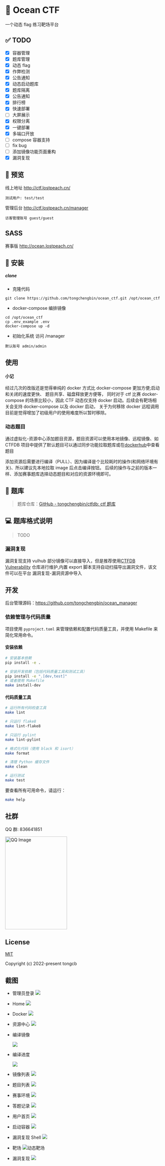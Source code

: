 # 🌊 Ocean CTF

一个动态 flag 练习靶场平台

## ✅ TODO

- [x] 容器管理
- [x] 题库管理
- [x] 动态 flag
- [x] 作弊检测
- [x] 公告通知
- [x] 动态启动题库
- [x] 题库隔离
- [x] 公告通知
- [x] 排行榜
- [x] 快速部署
- [ ] 大屏展示
- [x] 权限分离
- [x] 一键部署
- [x] 多端口开放
- [ ] compose 容器支持
- [ ] fix bug
- [ ] 添加镜像功能页面重构
- [x] 漏洞复现

## 🚀 预览

线上地址 http://ctf.lostpeach.cn/

`测试用户: test/test`

管理后台 http://ctf.lostpeach.cn/manager

`访客管理账号 guest/guest`

## SASS

赛事版 http://ocean.lostpeach.cn/

## 📖 安装

##### clone

- 克隆代码

```
git clone https://github.com/tongchengbin/ocean_ctf.git /opt/ocean_ctf
```

- docker-compose 编排镜像

```
cd /opt/ocean_ctf
cp .env_example .env
docker-compose up -d
```

- 初始化系统
  访问 /manager

`默认账号
admin/admin`

## 使用

#### 小记

经过几次的改版还是觉得单纯的 docker 方式比 docker-compose 更加方便;启动和关闭的速度更快、
题目共享、磁盘释放更方便等，
同时对于 ctf 比赛 docker-compose 的场景比较小，因此 CTF 动态仅支持 docker 启动。后续会有靶场相关会支持 docker-compose 以及 docker 启动，
关于为何移除 docker 远程调用目前是觉得增加了初级用户的使用难度所以暂时移除。

### 动态题目

通过虚拟化-资源中心添加题目资源，题目资源可以使用本地镜像、远程镜像、如 CTFDB 项目中提供了默认题目可以通过同步功能拉取题库或在[dockerhub](https://hub.docker.com/r/tongchengbin/easy_web)中查看题目

添加资源后需要进行编译（PULL）、因为编译是个比较耗时的操作(和网络环境有关)、所以建议先本地拉取 image 后点击编译按钮。
后续的操作与之前的版本一样、添加赛事题库选择动态题目和对应的资源环境即可。

## 📃 题库

> 题库仓库：[GitHub - tongchengbin/ctfdb: ctf 题库](https://github.com/tongchengbin/ctfdb)

## 💻 题库格式说明

> TODO

### 漏洞复现

漏洞复现支持 vulhub 部分镜像可以直接导入，但是推荐使用[CTFDB Vulnerability](https://github.com/tongchengbin/ctfdb) 仓库进行维护,内置 export 脚本支持自动扫描导出漏洞文件，该文件可以在平台 漏洞复现-漏洞资源中导入

## 开发

后台管理源码：https://github.com/tongchengbin/ocean_manager

### 依赖管理与代码质量

项目使用 `pyproject.toml` 来管理依赖和配置代码质量工具，并使用 Makefile 来简化常用命令。

#### 安装依赖

```bash
# 安装基本依赖
pip install -e .

# 安装开发依赖（包括代码质量工具和测试工具）
pip install -e ".[dev,test]"
# 或者使用 Makefile
make install-dev
```

#### 代码质量工具

```bash
# 运行所有代码检查工具
make lint

# 只运行 flake8
make lint-flake8

# 只运行 pylint
make lint-pylint

# 格式化代码（使用 black 和 isort）
make format

# 清理 Python 缓存文件
make clean

# 运行测试
make test
```

要查看所有可用命令，请运行：

```bash
make help
```

## 社群

QQ 群: 836641851

  <img src="./doc/image/qq.jpg" alt="QQ Image" width="200" height="300">

## License

[MIT](https://github.com/tongchengbin/ocean_ctf/blob/master/LICENSE)

Copyright (c) 2022-present tongcb

## 截图

- 管理员登录
  ![](./doc/image/admin_login.png)

- Home
  ![](./doc/image/dashboard.png)

- Docker
  ![](./doc/image/docker.png)

- 资源中心
  ![](./doc/image/resource.png)
- 编译镜像

  ![](./doc/image/9.png)

- 编译进度

  ![](./doc/image/编译进度.png)

- 镜像列表
  ![](./doc/image/8.png)

- 题目列表
  ![](./doc/image/question.png)
- 赛事环境
  ![](./doc/image/4.png)
- 答题记录
  ![](./doc/image/5.png)

- 用户首页
  ![](./doc/image/用户首页.png)

- 启动容器
  ![](./doc/image/启动容器.png)

- 漏洞复现 Shell
  ![](./doc/image/漏洞复现shell.png)
- 靶场
  ![]()![动态靶场](./doc/image/动态靶场.png)

- 漏洞复现
  ![](./doc/image/漏洞复现.png)
